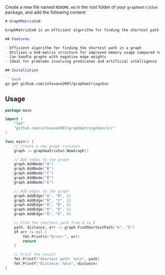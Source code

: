 Create a new file named `README.md` in the root folder of your `graphmatrix5xn` package, and add the following content:

```markdown
# GraphMatrix5xN

GraphMatrix5xN is an efficient algorithm for finding the shortest path between two nodes in a graph using a 5xN matrix structure. This algorithm was designed to solve a wide range of problems including those involving predicates and artificial intelligence.

## Features

- Efficient algorithm for finding the shortest path in a graph
- Utilizes a 5xN matrix structure for improved memory usage compared to Dijkstra's algorithm
- Can handle graphs with negative edge weights
- Ideal for problems involving predicates and artificial intelligence

## Installation

```bash
go get github.com/infosave2007/graphmatrixgo5xn
```

## Usage

```go
package main

import (
	"fmt"
	"github.com/infosave2007/graphmatrixgo5xn/src"
)

func main() {
	// Create a new graph instance
	graph := graphmatrix5xn.NewGraph()

	// Add nodes to the graph
	graph.AddNode("A")
	graph.AddNode("B")
	graph.AddNode("C")
	graph.AddNode("D")
	graph.AddNode("E")

	// Add edges to the graph
	graph.AddEdge("A", "B", 1)
	graph.AddEdge("B", "C", 2)
	graph.AddEdge("A", "D", 4)
	graph.AddEdge("D", "E", 5)
	graph.AddEdge("B", "E", 6)

	// Find the shortest path from A to E
	path, distance, err := graph.FindShortestPath("A", "E")
	if err != nil {
		fmt.Println("Error:", err)
		return
	}

	// Print the result
	fmt.Printf("Shortest path: %v\n", path)
	fmt.Printf("Distance: %d\n", distance)
}
```


